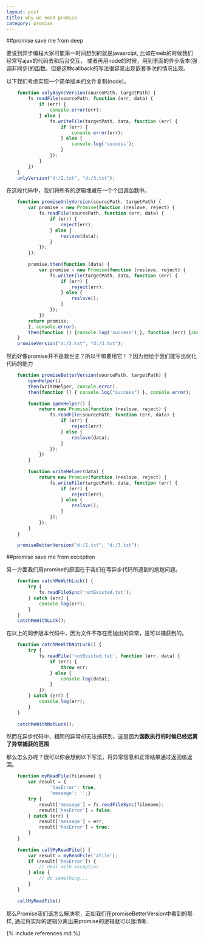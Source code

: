 ```yaml
---
layout: post
title: why we need promise
category: promise
---
```


##promise save me from deep

要说到异步编程大家可能第一时间想到的就是javasrcipt, 比如在web的时候我们经常写ajax的代码去和后台交互，
或者再用node的时候，用到里面的异步版本(强调非同步)的函数。但是这种callback的写法很容易出现嵌套多次的情况出现。

以下我们考虑实现一个简单版本的文件复制(node)。

```javascript
    function unlyAsyncVersion(sourcePath, targetPath) {
        fs.readFile(sourcePath, function (err, data) {
            if (err) {
                console.error(err);
            } else {
                fs.writeFile(targetPath, data, function (err) {
                    if (err) {
                        console.error(err);                    
                    } else {
                        console.log('success');
                    }
                });
            }
        })
    }
    unlyVersion("d:/2.txt", "d:/3.txt");

```

在这段代码中，我们将所有的逻辑埋藏在一个个回调函数中。

```javascript
    function promiseUnlyVersion(sourcePath, targetPath) {
        var promise = new Promise(function (reslove, reject) {
            fs.readFile(sourcePath, function (err, data) {
                if (err) {
                    reject(err);
                } else {
                    reslove(data);
                }
            });
        });
        
        promise.then(function (data) {
            var promise = new Promise(function (reslove, reject) {
                fs.writeFile(targetPath, data, function (err) {
                    if (err) {
                        reject(err);
                    } else {
                        reslove();
                    }
                });            
            })
        return promise;
        }, console.error).
        then(function () {console.log('success');}, function (err) {console.log(err);});
    }
    promiseVersion("d:/2.txt", "d:/3.txt");

```

然而好像promise并不是救世主？所以干嘛要用它！？因为他给于我们能写出优化代码的能力

```javascript
    function promiseBetterVersion(sourcePath, targetPath) {    
        openHelper().
        then(writeHelper, console.error).
        then(function () { console.log("success") }, console.error);
    
        function openHelper() {
            return new Promise(function (reslove, reject) {
                fs.readFile(sourcePath, function (err, data) {
                    if (err) {
                        reject(err);
                    } else {
                        reslove(data);
                    }
                });
            })
        }
        
        function writeHelper(data) {
            return new Promise(function (reslove, reject) {
                fs.writeFile(targetPath, data, function (err) {
                    if (err) {
                        reject(err);
                    } else {
                        reslove();
                    }
                });            
            });
        }
    }
    
    promiseBetterVersion("d:/2.txt", "d:/3.txt");
```
##promise save me from exception

另一方面我们用promise的原因在于我们在写异步代码所遇到的尴尬问题。

```javascript
    function catchMeWithLuck() {
        try {
            fs.readFileSync('notExisted.txt');
        } catch (err) {
            console.log(err);
        }
    }
    catchMeWithLuck();
```

在以上的同步版本代码中，因为文件不存在而抛出的异常，是可以捕获到的。

```javascript
    function catchMeWithNotLuck() {
        try {
            fs.readFile('notExisted.txt', function (err, data) {
                if (err) {
                    throw err;
                } else {
                    console.log(data);
                }
            });
        } catch (err) {
            console.log(err);
        }
    }
    
    catchMeWithNotLuck();
```

然而在异步代码中，相同的异常却无法捕获到，这是因为**函数执行的时候已经远离了异常捕获的范围**

那么怎么办呢？很可以你会想到以下写法，将异常信息和正常结果通过返回值返回。

```javascript
    function myReadFile(filename) {
        var result = {
                'hasError': true,
                'message': '';}
        try {
            result['message'] = fs.readFileSync(filename);
            result['hasError'] = false;
        } catch (err) {
            result['message'] = err;
            result['hasError'] = true;
        }
    }
    
    function callMyReadFile() {
        var result = myReadFile('afile');
        if (result['hasError']) {
            // deal with exception
        } else {
            // do something...
        }
    }
    
    callMyReadFile()
```

那么Promise我们该怎么解决呢，正如我们在promiseBetterVersion中看到的那样, 通过将实际的逻辑分离出来promise的逻辑就可以很清晰.

{% include references.md %}
 